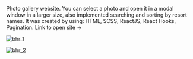 Photo gallery website. You can select a photo and open it in a modal window in a larger size, also implemented searching and sorting by resort names. It was created by using: HTML, SCSS, ReactJS, React Hooks, Pagination. Link to open site => 

![bhr_1](https://user-images.githubusercontent.com/78507597/208294852-bbcc7e4b-caaf-43f5-ac06-f10c32584584.png)

![bhr_2](https://user-images.githubusercontent.com/78507597/208294857-4577fb67-e3fe-4ff9-99f3-eb1d3c284cf0.png)
